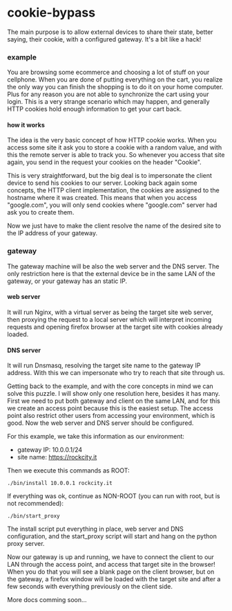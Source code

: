# cookie-bypass
The main purpose is to allow external devices to share their state, better saying,
their cookie, with a configured gateway. It's a bit like a hack!

### example
You are browsing some ecommerce and choosing a lot of stuff on your cellphone.
When you are done of putting everything on the cart, you realize the only way
you can finish the shopping is to do it on your home computer. Plus for any
reason you are not able to synchronize the cart using your login. This is a very
strange scenario which may happen, and generally HTTP cookies hold enough
information to get your cart back.
#### how it works
The idea is the very basic concept of how HTTP cookie works. When you access some
site it ask you to store a cookie with a random value, and with this the remote
server is able to track you. So whenever you access that site again, you send
in the request your cookies on the header "Cookie".

This is very straightforward, but the big deal is to impersonate the client device
to send his cookies to our server. Looking back again some concepts, the HTTP
client implementation, the cookies are assigned to the hostname where it was
created. This means that when you access "google.com", you will only send cookies
where "google.com" server had ask you to create them.

Now we just have to make the client resolve the name of the desired site to the
IP address of your gateway.

### gateway
The gateway machine will be also the web server and the DNS server. The only
restriction here is that the external device be in the same LAN of the gateway,
or your gateway has an static IP.

#### web server
It will run Nginx, with a virtual server as being the target site web server,
then proxying the request to a local server which will interpret incoming requests
and opening firefox browser at the target site with cookies already loaded.

#### DNS server
It will run Dnsmasq, resolving the target site name to the gateway IP address.
With this we can impersonate who try to reach that site through us.

Getting back to the example, and with the core concepts in mind we can solve this
puzzle. I will show only one resolution here, besides it has many.
First we need to put both gateway and client on the same LAN, and for this we
create an access point because this is the easiest setup. The access point also
restrict other users from accessing your environment, which is good. Now the
web server and DNS server should be configured.

For this example, we take this information as our environment:
- gateway IP: 10.0.0.1/24
- site name: https://rockcity.it

Then we execute this commands as ROOT:
```shell
./bin/install 10.0.0.1 rockcity.it
```

If everything was ok, continue as NON-ROOT (you can run with root, but is not recommended):
```shell
./bin/start_proxy
```

The install script put everything in place, web server and DNS configuration,
and the start_proxy script will start and hang on the python proxy server.

Now our gateway is up and running, we have to connect the client to our LAN through
the access point, and access that target site in the browser! When you do that
you will see a blank page on the client browser, but on the gateway, a firefox
window will be loaded with the target site and after a few seconds with everything
previously on the client side.

More docs comming soon...  
